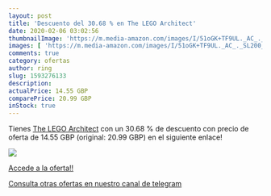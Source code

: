 ```yaml
---
layout: post
title: 'Descuento del 30.68 % en The LEGO Architect'
date: 2020-02-06 03:02:56
thumbnailImage: 'https://m.media-amazon.com/images/I/51oGK+TF9UL._AC_._SL200_.jpg'
images: [ 'https://m.media-amazon.com/images/I/51oGK+TF9UL._AC_._SL200_.jpg' ]
comments: true
category: ofertas
author: ring
slug: 1593276133
description:
actualPrice: 14.55 GBP
comparePrice: 20.99 GBP
inStock: true
---
```


Tienes [The LEGO Architect](https://www.amazon.com/dp/1593276133/?tag=redken08-20) con un 30.68 % de descuento con precio de oferta de 14.55 GBP (original: 20.99 GBP) en el siguiente enlace!

[![](https://m.media-amazon.com/images/I/51oGK+TF9UL._AC_._SL200_.jpg)](https://www.amazon.com/dp/1593276133/?tag=redken08-20)

[Accede a la oferta!!](https://www.amazon.com/dp/1593276133/?tag=redken08-20)

[Consulta otras ofertas en nuestro canal de telegram](https://t.me/s/ofertas25)
